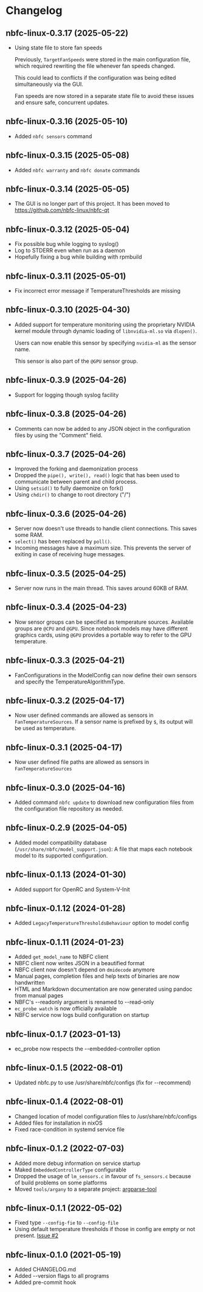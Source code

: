 # Changelog

## nbfc-linux-0.3.17 (2025-05-22)
- Using state file to store fan speeds

  Previously, `TargetFanSpeeds` were stored in the main configuration file,
  which required rewriting the file whenever fan speeds changed.

  This could lead to conflicts if the configuration was being edited
  simultaneously via the GUI.

  Fan speeds are now stored in a separate state file to avoid these issues
  and ensure safe, concurrent updates.

## nbfc-linux-0.3.16 (2025-05-10)
- Added `nbfc sensors` command

## nbfc-linux-0.3.15 (2025-05-08)
- Added `nbfc warranty` and `nbfc donate` commands

## nbfc-linux-0.3.14 (2025-05-05)
- The GUI is no longer part of this project.
  It has been moved to https://github.com/nbfc-linux/nbfc-qt

## nbfc-linux-0.3.12 (2025-05-04)
- Fix possible bug while logging to syslog()
- Log to STDERR even when run as a daemon
- Hopefully fixing a bug while building with rpmbuild

## nbfc-linux-0.3.11 (2025-05-01)
- Fix incorrect error message if TemperatureThresholds are missing

## nbfc-linux-0.3.10 (2025-04-30)
- Added support for temperature monitoring using the proprietary NVIDIA
  kernel module through dynamic loading of `libnvidia-ml.so` via `dlopen()`.

  Users can now enable this sensor by specifying `nvidia-ml` as the sensor name.

  This sensor is also part of the `@GPU` sensor group.

## nbfc-linux-0.3.9 (2025-04-26)
- Support for logging though syslog facility

## nbfc-linux-0.3.8 (2025-04-26)
- Comments can now be added to any JSON object in the configuration files
  by using the "Comment" field.

## nbfc-linux-0.3.7 (2025-04-26)
- Improved the forking and daemonization process
- Dropped the `pipe(), write(), read()` logic that has been used to communicate
  between parent and child process.
- Using `setsid()` to fully daemonize on fork()
- Using `chdir()` to change to root directory ("/")

## nbfc-linux-0.3.6 (2025-04-26)
- Server now doesn't use threads to handle client connections. This saves some RAM.
- `select()` has been replaced by `poll()`.
- Incoming messages have a maximum size. This prevents the server of exiting
  in case of receiving huge messages.

## nbfc-linux-0.3.5 (2025-04-25)
- Server now runs in the main thread.
  This saves around 60KB of RAM.

## nbfc-linux-0.3.4 (2025-04-23)
- Now sensor groups can be specified as temperature sources.
  Available groups are `@CPU` and `@GPU`.
  Since notebook models may have different graphics cards, using `@GPU`
  provides a portable way to refer to the GPU temperature.

## nbfc-linux-0.3.3 (2025-04-21)
- FanConfigurations in the ModelConfig can now define their own sensors
  and specify the TemperatureAlgorithmType.

## nbfc-linux-0.3.2 (2025-04-17)
- Now user defined commands are allowed as sensors in `FanTemperatureSources`.
  If a sensor name is prefixed by `$`, its output will be used as temperature.

## nbfc-linux-0.3.1 (2025-04-17)
- Now user defined file paths are allowed as sensors in `FanTemperatureSources`

## nbfc-linux-0.3.0 (2025-04-16)
- Added command `nbfc update` to download new configuration files from the
  configuration file repository as needed.

## nbfc-linux-0.2.9 (2025-04-05)
- Added model compatibility database (`/usr/share/nbfc/model_support.json`):
  A file that maps each notebook model to its supported configuration.

## nbfc-linux-0.1.13 (2024-01-30)
- Added support for OpenRC and System-V-Init

## nbfc-linux-0.1.12 (2024-01-28)
- Added `LegacyTemperatureThresholdsBehaviour` option to model config

## nbfc-linux-0.1.11 (2024-01-23)
- Added `get_model_name` to NBFC client
- NBFC client now writes JSON in a beautified format
- NBFC client now doesn't depend on `dmidecode` anymore
- Manual pages, completion files and help texts of binaries are now handwritten
- HTML and Markdown documentation are now generated using pandoc from manual pages 
- NBFC's --readonly argument is renamed to --read-only
- `ec_probe watch` is now officially available
- NBFC service now logs build configuration on startup

## nbfc-linux-0.1.7 (2023-01-13)
- ec\_probe now respects the --embedded-controller option

## nbfc-linux-0.1.5 (2022-08-01)
- Updated nbfc.py to use /usr/share/nbfc/configs (fix for --recommend)

## nbfc-linux-0.1.4 (2022-08-01)
- Changed location of model configuration files to /usr/share/nbfc/configs
- Added files for installation in nixOS
- Fixed race-condition in systemd service file

## nbfc-linux-0.1.2 (2022-07-03)
- Added more debug information on service startup
- Maked `EmbeddedControllerType` configurable
- Dropped the usage of `lm_sensors.c` in favour of `fs_sensors.c` because of build problems on some platforms
- Moved `tools/argany` to a separate project: [argparse-tool](https://github.com/braph/argparse-tool)

## nbfc-linux-0.1.1 (2022-05-02)
- Fixed type `--config-fie` to `--config-file`
- Using default temperature thresholds if those in config are empty or not present.  [Issue #2](https://github.com/braph/nbfc-linux/issues/2#issue-897727519)

## nbfc-linux-0.1.0 (2021-05-19)
- Added CHANGELOG.md
- Added --version flags to all programs
- Added pre-commit hook
